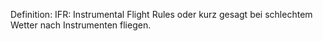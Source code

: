Definition: IFR: Instrumental Flight Rules oder kurz gesagt bei schlechtem Wetter nach Instrumenten fliegen.